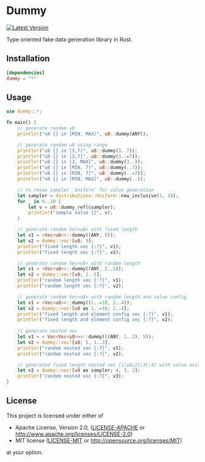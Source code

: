 # Dummy
[![Latest Version](https://img.shields.io/crates/v/dummy.svg)](https://crates.io/crates/dummy)

Type oriented fake data generation library in Rust.

## Installation
```toml
[dependencies]
dummy = "*"
```

## Usage

```rust
use dummy::*;

fn main() {
    // generate random u8
    println!("u8 {} in [MIN, MAX)", u8::dummy(ANY));

    // generate random u8 using range
    println!("u8 {} in [3,7)", u8::dummy(3..7));
    println!("u8 {} in [3,7]", u8::dummy(3..=7));
    println!("u8 {} in [3, MAX]", u8::dummy(3..));
    println!("u8 {} in [MIN, 7)", u8::dummy(..7));
    println!("u8 {} in [MIN, 7]", u8::dummy(..=7));
    println!("u8 {} in [MIN, MAX]", u8::dummy(..));

    // to reuse sampler `Uniform` for value generation
    let sampler = distributions::Uniform::new_inclusive(1, 10);
    for _ in 0..10 {
        let v = u8::dummy_ref(&sampler);
        println!("sample value {}", v);
    }

    // generate random Vec<u8> with fixed length
    let v1 = <Vec<u8>>::dummy((ANY, 5));
    let v2 = dummy::vec![u8; 5];
    println!("fixed length vec {:?}", v1);
    println!("fixed length vec {:?}", v2);

    // generate random Vec<u8> with random length
    let v1 = <Vec<u8>>::dummy((ANY, 2..5));
    let v2 = dummy::vec![u8; 2..5];
    println!("random length vec {:?}", v1);
    println!("random length vec {:?}", v2);

    // generate random Vec<u8> with random length and value config
    let v1 = <Vec<u8>>::dummy((1..=10, 2..4));
    let v2 = dummy::vec![u8 as 1..=10; 2..4];
    println!("fixed length and element config vec {:?}", v1);
    println!("fixed length and element config vec {:?}", v2);
    
    // generate nested vec
    let v1 = < Vec<Vec<u8>>>::dummy(((ANY, 1..3), 5));
    let v2 = dummy::vec![u8; 5, 1..3];
    println!("random nested vec {:?}", v1);
    println!("random nested vec {:?}", v2);

    // generated fixed length nested vec [[[u8;2];3];4] with value using sampler
    let v3 = dummy::vec![u8 as sampler; 4, 3, 2];
    println!("random nested vec {:?}", v3);
}
```

## License

This project is licensed under either of

 * Apache License, Version 2.0, ([LICENSE-APACHE](LICENSE-APACHE) or
   http://www.apache.org/licenses/LICENSE-2.0)
 * MIT license ([LICENSE-MIT](LICENSE-MIT) or
   http://opensource.org/licenses/MIT)

at your option.
